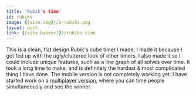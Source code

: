 ```yaml
---
title: 'Rubik's time'
id: rubiks
image: {{site.img}}/z-rubiks.png
layout: post
link: {{site.baseurl}}/rubiks-time
---
```

This is a clean, flat design Rubik's cube timer I made. I made it because I got fed up with the ugly/cluttered look of other timers. I also made it so I could include unique features, such as a line graph of all solves over time. It took a long time to make, and is definitely the hardest &amp; most complicated thing I have done. The mobile version is not completely working yet. I have started work on a [multiplayer version][rubiks-time-multi], where you can time people simultaneously and see the winner.

[rubiks-time-multi]: https://booligoosh.github.io/rubiks-time-multi/